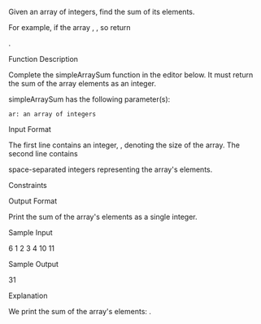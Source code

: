Given an array of integers, find the sum of its elements.

For example, if the array
, , so return

.

Function Description

Complete the simpleArraySum function in the editor below. It must return the sum of the array elements as an integer.

simpleArraySum has the following parameter(s):

    ar: an array of integers

Input Format

The first line contains an integer,
, denoting the size of the array.
The second line contains

space-separated integers representing the array's elements.

Constraints

Output Format

Print the sum of the array's elements as a single integer.

Sample Input

6
1 2 3 4 10 11

Sample Output

31

Explanation

We print the sum of the array's elements:
.
